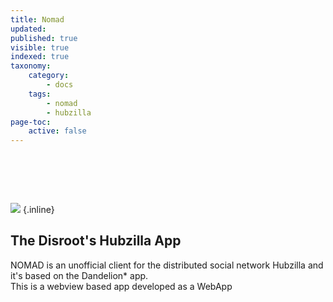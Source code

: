 ```yaml
---
title: Nomad
updated:
published: true
visible: true
indexed: true
taxonomy:
    category:
        - docs
    tags:
        - nomad
        - hubzilla
page-toc:
    active: false
---
```


# <br>
![](/home/icons/nomad.png) {.inline}
## The Disroot's Hubzilla App
NOMAD is an unofficial client for the distributed social network Hubzilla and it's based on the Dandelion* app.<br> This is a webview based app developed as a WebApp
